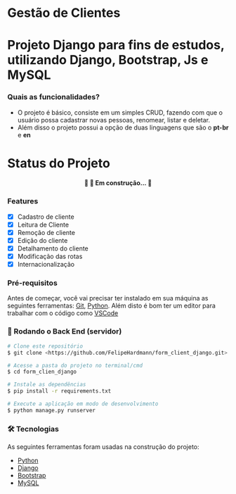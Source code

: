 <h1>Gestão de Clientes</h1>

# Projeto Django para fins de estudos, utilizando Django, Bootstrap, Js e MySQL
### Quais as funcionalidades?
  - O projeto é básico, consiste em um simples CRUD, fazendo com que o usuário possa cadastrar novas pessoas, renomear, listar e deletar.
  - Além disso o projeto possui a opção de duas linguagens que são o **pt-br** e **en**


Status do Projeto
=================
<h4 align="center"> 
	🚧  🚀 Em construção...  🚧
</h4>

### Features

- [x] Cadastro de cliente
- [x] Leitura de Cliente
- [x] Remoção de cliente
- [x] Edição do cliente
- [x] Detalhamento do cliente
- [x] Modificação das rotas
- [x] Internacionalização 

### Pré-requisitos

Antes de começar, você vai precisar ter instalado em sua máquina as seguintes ferramentas:
[Git](https://git-scm.com), [Python](https://www.python.org/). 
Além disto é bom ter um editor para trabalhar com o código como [VSCode](https://code.visualstudio.com/)

### 🎲 Rodando o Back End (servidor)

```bash
# Clone este repositório
$ git clone <https://github.com/FelipeHardmann/form_client_django.git>

# Acesse a pasta do projeto no terminal/cmd
$ cd form_clien_django

# Instale as dependências
$ pip install -r requirements.txt

# Execute a aplicação em modo de desenvolvimento
$ python manage.py runserver

```

### 🛠 Tecnologias

As seguintes ferramentas foram usadas na construção do projeto:

- [Python](https://www.python.org/)
- [Django](https://www.djangoproject.com/)
- [Bootstrap](https://getbootstrap.com/)
- [MySQL](https://www.mysql.com/)
